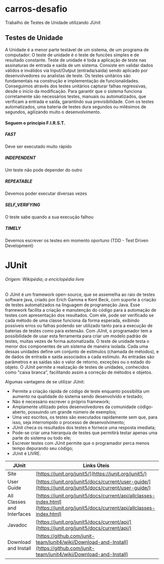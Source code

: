 # carros-desafio
Trabalho de Testes de Unidade utilizando JUnit

## Testes de Unidade

A Unidade é a menor parte testável de um sistema, de um programa de computador.
O teste de unidade é o teste de funcões simples e de resultado constante.
Teste de unidade é toda a aplicação de teste nas assinaturas de entrada e saída de um sistema.
Consiste em validar dados válidos e inválidos via Input/Output (entrada/saída) sendo aplicado por desenvolvedores ou analistas de teste.
Os testes unitários são fundamentais na construção e implementação de funcionalidades. 
Conseguimos através dos testes unitários capturar falhas regressivas, desde o inicio da modificação.
Para garantir que o sistema funciona corretamente são necessários testes, 
manuais ou automatizados, que verificam a entrada e saída, garantindo sua previsibilidade.
Com os testes automatizados, uma bateria de testes dura segundos ou milésimos de segundos, agilizando muito o desenvolvimento.


#### Seguem o princípio F.I.R.S.T.

##### FAST
Deve ser executado muito rápido
##### INDEPENDENT
Um teste não pode depender do outro
##### REPEATABLE
Devemos poder executar diversas vezes
##### SELF_VERIFYING
O teste sabe quando a sua execução falhou
##### TIMELY
Devemos escrever os testes em momento oportuno (TDD - Test Driven Development)

# JUnit
###### _Origem: Wikipédia, a enciclopédia livre_

O JUnit é um framework open-source, que se assemelha ao raio de testes software java,
criado por Erich Gamma e Kent Beck, com suporte à criação de testes automatizados na linguagem de programação Java.
Esse framework facilita a criação e manutenção do código para a automação de testes com apresentação dos resultados.
Com ele, pode ser verificado se cada método de uma classe funciona da forma esperada, 
exibindo possíveis erros ou falhas podendo ser utilizado tanto para a execução de baterias de testes como para extensão.
Com JUnit, o programador tem a possibilidade de usar esta ferramenta para criar um modelo padrão de testes,
muitas vezes de forma automatizada.
O teste de unidade testa o menor dos componentes de um sistema de maneira isolada. 
Cada uma dessas unidades define um conjunto de estímulos (chamada de métodos), 
e de dados de entrada e saída associados a cada estímulo. 
As entradas são parâmetros e as saídas são o valor de retorno, exceções ou o estado do objeto.
O JUnit permite a realização de testes de unidades, conhecidos como "caixa branca",
facilitando assim a correção de métodos e objetos.

Algumas vantagens de se utilizar JUnit:
- Permite a criação rápida de código de teste enquanto possibilita um aumento na qualidade do sistema sendo desenvolvido e testado;
- Não é necessário escrever o próprio framework;
- Amplamente utilizado pelos desenvolvedores da comunidade código-aberto, possuindo um grande número de exemplos;
- Uma vez escritos, os testes são executados rapidamente sem que, para isso,
seja interrompido o processo de desenvolvimento;
- JUnit checa os resultados dos testes e fornece uma resposta imediata;
- Pode-se criar uma hierarquia de testes que permitirá testar apenas uma parte do sistema ou todo ele;
- Escrever testes com JUnit permite que o programador perca menos tempo depurando seu código;
- JUnit é LIVRE.



|  JUnit | Links Úteis |
| ------ | ------ |
| Site | [https://junit.org/junit5/](https://junit.org/junit5/) |
| User Guide | [https://junit.org/junit5/docs/current/user-guide/](https://junit.org/junit5/docs/current/user-guide/) |
| All Classes and Interfaces | [https://junit.org/junit5/docs/current/api/allclasses-index.html](https://junit.org/junit5/docs/current/api/allclasses-index.html) |
| Javadoc | [https://junit.org/junit5/docs/current/api/](https://junit.org/junit5/docs/current/api/) |
| Download and Install | [https://github.com/junit-team/junit4/wiki/Download-and-Install](https://github.com/junit-team/junit4/wiki/Download-and-Install) |
